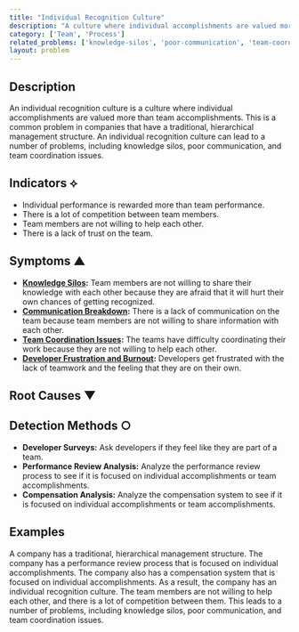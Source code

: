 ```yaml
---
title: "Individual Recognition Culture"
description: "A culture where individual accomplishments are valued more than team accomplishments."
category: ['Team', 'Process']
related_problems: ['knowledge-silos', 'poor-communication', 'team-coordination-issues']
layout: problem
---
```


## Description
An individual recognition culture is a culture where individual accomplishments are valued more than team accomplishments. This is a common problem in companies that have a traditional, hierarchical management structure. An individual recognition culture can lead to a number of problems, including knowledge silos, poor communication, and team coordination issues.

## Indicators ⟡
- Individual performance is rewarded more than team performance.
- There is a lot of competition between team members.
- Team members are not willing to help each other.
- There is a lack of trust on the team.

## Symptoms ▲
- **[Knowledge Silos](knowledge-silos.md):** Team members are not willing to share their knowledge with each other because they are afraid that it will hurt their own chances of getting recognized.
- **[Communication Breakdown](communication-breakdown.md):** There is a lack of communication on the team because team members are not willing to share information with each other.
- **[Team Coordination Issues](team-coordination-issues.md):** The teams have difficulty coordinating their work because they are not willing to help each other.
- **[Developer Frustration and Burnout](developer-frustration-and-burnout.md):** Developers get frustrated with the lack of teamwork and the feeling that they are on their own.

## Root Causes ▼

## Detection Methods ○
- **Developer Surveys:** Ask developers if they feel like they are part of a team.
- **Performance Review Analysis:** Analyze the performance review process to see if it is focused on individual accomplishments or team accomplishments.
- **Compensation Analysis:** Analyze the compensation system to see if it is focused on individual accomplishments or team accomplishments.

## Examples
A company has a traditional, hierarchical management structure. The company has a performance review process that is focused on individual accomplishments. The company also has a compensation system that is focused on individual accomplishments. As a result, the company has an individual recognition culture. The team members are not willing to help each other, and there is a lot of competition between them. This leads to a number of problems, including knowledge silos, poor communication, and team coordination issues.
